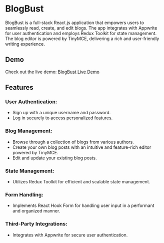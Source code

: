 # BlogBust

BlogBust is a full-stack React.js application that empowers users to seamlessly read, create, and edit blogs. The app integrates with Appwrite for user authentication and employs Redux Toolkit for state management. The blog editor is powered by TinyMCE, delivering a rich and user-friendly writing experience.

## Demo

Check out the live demo: [BlogBust Live Demo](#)

## Features

### User Authentication:

- Sign up with a unique username and password.
- Log in securely to access personalized features.

### Blog Management:

- Browse through a collection of blogs from various authors.
- Create your own blog posts with an intuitive and feature-rich editor powered by TinyMCE.
- Edit and update your existing blog posts.

### State Management:

- Utilizes Redux Toolkit for efficient and scalable state management.

### Form Handling:

- Implements React Hook Form for handling user input in a performant and organized manner.

### Third-Party Integrations:

- Integrates with Appwrite for secure user authentication.


